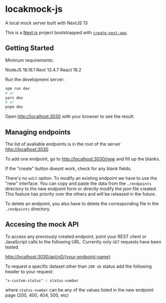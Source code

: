 # locakmock-js
A local mock server built with NextJS 13

This is a [Next.js](https://nextjs.org/) project bootstrapped with [`create-next-app`](https://github.com/vercel/next.js/tree/canary/packages/create-next-app).

## Getting Started

Minimum requirements:

NodeJS 18.16.1
Next 13.4.7
React 18.2

Run the development server:

```bash
npm run dev
# or
yarn dev
# or
pnpm dev
```

Open [http://localhost:3030](http://localhost:3030) with your browser to see the result.

## Managing endpoints

The list of avaliable endpoints is in the root of the server [http://localhost:3030](http://localhost:3030)

To add one endpoint, go to [http://localhost:3030/new](http://localhost:3030/new) and fill up the blanks. 

If the "create" button doesnt work, check for any blank fields.

There's no `edit` option. To modify an existing endpoint we have to use the "new" interface. You can copy and paste the data from the `./endpoints` directory to the new endpoint form or directly modify the json file created. This feature has priority over the others and will be released in the future.

To delete an endpoint, you also have to delete the corresponding file in the `./endpoints` directory.

## Accesing the mock API

To access any previously created endpoint, point your REST client or JavaScript calls to the following URL. Currently only `GET` requests have been tested.

[http://localhost:3030/api/v0/{your-endpoint-name}](http://localhost:3030/api/v0/{your-endpoint-name})

To request a specific dataset other than `200 ok` status add the following header to your request:

`"x-custom-status" : status-number`

where `status-number` can be any of the values listed in the new endpoint page (200, 400, 404, 500, etc)